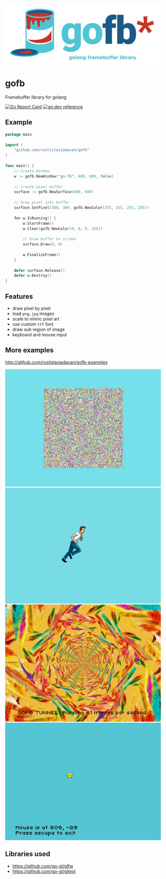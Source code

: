 ![](gofb_500.png)

# gofb

Framebuffer library for golang

[![Go Report Card](https://goreportcard.com/badge/github.com/rostislavjadavan/gofb)](https://goreportcard.com/report/github.com/rostislavjadavan/gofb)
[![go.dev reference](https://img.shields.io/badge/go.dev-reference-007d9c?logo=go&logoColor=white&style=flat-square)](https://pkg.go.dev/github.com/rostislavjadavan/gofb?tab=doc)

## Example

```go
package main

import (
	"github.com/rostislavjadavan/gofb"
)

func main() {
	// Create Window
	w := gofb.NewWindow("go-fb", 600, 600, false)

	// Create pixel buffer
	surface := gofb.NewSurface(600, 600)

	// Draw pixel into buffer
	surface.SetPixel(300, 300, gofb.NewColor(255, 255, 255, 255))

	for w.IsRunning() {
		w.StartFrame()
		w.Clear(gofb.NewColor(0, 0, 0, 255))

		// Draw buffer on screen
		surface.Draw(0, 0)

		w.FinalizeFrame()
	}

	defer surface.Release()
	defer w.Destroy()
}
```

## Features

- draw pixel by pixel
- load `png`, `jpg` images
- scale to mimic pixel art
- use custom `ttf` font 
- draw sub region of image
- keyboard and mouse input

## More examples

http://github.com/rostislavjadavan/gofb-examples

![](https://github.com/rostislavjadavan/gofb-examples/raw/master/simple/preview.jpg)
![](https://github.com/rostislavjadavan/gofb-examples/raw/master/animation/preview.gif)
![](https://github.com/rostislavjadavan/gofb-examples/raw/master/tunnel/preview.jpg)
![](https://github.com/rostislavjadavan/gofb-examples/raw/master/mouse/preview.gif)


## Libraries used

- https://github.com/go-gl/glfw
- https://github.com/go-gl/gltext